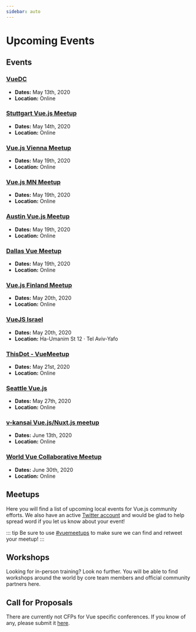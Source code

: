 ```yaml
---
sidebar: auto
---
```


# Upcoming Events

## Events

### [VueDC](https://www.meetup.com/Vue-DC/)

- **Dates:** May 13th, 2020
- **Location:** Online

### [Stuttgart Vue.js Meetup](https://www.meetup.com/Stuttgart-Vue-js-Meetup/)

- **Dates:** May 14th, 2020
- **Location:** Online

### [Vue.js Vienna Meetup](https://www.meetup.com/vuejsvienna/)

- **Dates:** May 19th, 2020
- **Location:** Online

### [Vue.js MN Meetup](https://www.meetup.com/mpls-vue/)

- **Dates:** May 19th, 2020
- **Location:** Online

### [Austin Vue.js Meetup](https://www.meetup.com/The-Austin-Vue-js-Meetup/)

- **Dates:** May 19th, 2020
- **Location:** Online

### [Dallas Vue Meetup](https://www.meetup.com/Dallas-Vue-Meetup/)

- **Dates:** May 19th, 2020
- **Location:** Online

### [Vue.js Finland Meetup](https://www.meetup.com/vuejs-finland/)

- **Dates:** May 20th, 2020
- **Location:** Online

### [VueJS Israel](https://www.meetup.com/vue-js/)

- **Dates:** May 20th, 2020
- **Location:** Ha-Umanim St 12 · Tel Aviv-Yafo

### [ThisDot - VueMeetup](https://www.vuemeetup.com/#/)

- **Dates:** May 21st, 2020
- **Location:** Online

### [Seattle Vue.js](https://www.meetup.com/SeattleVueJS/)

- **Dates:** May 27th, 2020
- **Location:** Online

### [v-kansai Vue.js/Nuxt.js meetup](https://vuekansai.connpass.com/)

- **Dates:** June 13th, 2020
- **Location:** Online

### [World Vue Collaborative Meetup](https://worldvue.io/)

- **Dates:** June 30th, 2020
- **Location:** Online

## Meetups

Here you will find a list of upcoming local events for Vue.js community efforts. We also have an active [Twitter account](https://twitter.com/vuejs_events) and would be glad to help spread word if you let us know about your event!

::: tip
Be sure to use [#vuemeetups](https://twitter.com/hashtag/vuemeetups) to make sure we can find and retweet your meetup!
:::

<EventsTimeline type="meetup" />

## Workshops

Looking for in-person training? Look no further. You will be able to find workshops around the world by core team members and official community partners here.

<EventsTimeline type="workshop" />

## Call for Proposals

There are currently not CFPs for Vue specific conferences. If you know of any, please submit it [here](https://github.com/vuejs/events/issues/new?assignees=&labels=&template=cfp-submission.md&title=%5BCFP%5D).
